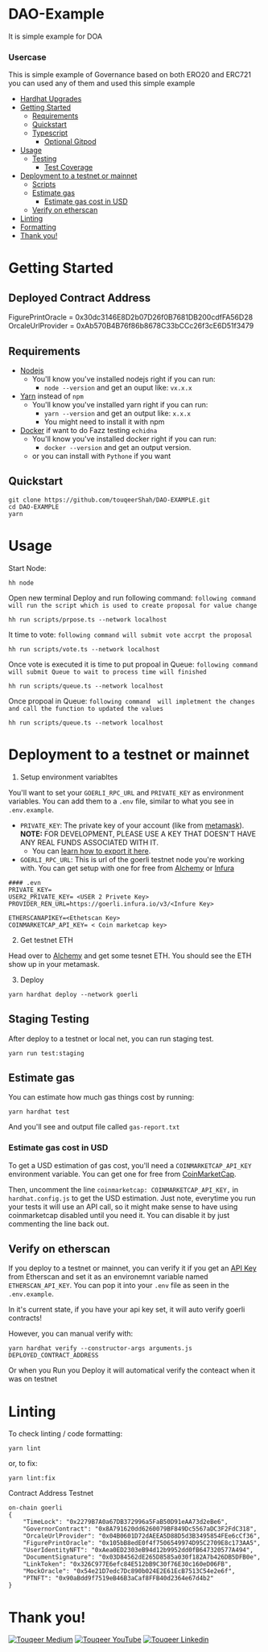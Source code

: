 # DAO-Example

It is simple example for DOA 

### Usercase

This is simple example of Governance based on both ERO20 and ERC721 you can used any of them and used this simple example

- [Hardhat Upgrades](#hardhat-upgrades)
- [Getting Started](#getting-started)
  - [Requirements](#requirements)
  - [Quickstart](#quickstart)
  - [Typescript](#typescript)
    - [Optional Gitpod](#optional-gitpod)
- [Usage](#usage)
  - [Testing](#testing)
    - [Test Coverage](#test-coverage)
- [Deployment to a testnet or mainnet](#deployment-to-a-testnet-or-mainnet)
  - [Scripts](#scripts)
  - [Estimate gas](#estimate-gas)
    - [Estimate gas cost in USD](#estimate-gas-cost-in-usd)
  - [Verify on etherscan](#verify-on-etherscan)
- [Linting](#linting)
- [Formatting](#formatting)
- [Thank you!](#thank-you)

# Getting Started

## Deployed Contract Address
FigurePrintOracle = 0x30dc3146E8D2b07D26f0B7681DB200cdfFA56D28
OrcaleUrlProvider = 0xAb570B4B76f86b8678C33bCCc26f3cE6D51f3479

## Requirements

- [Nodejs](https://nodejs.org/en/)
  - You'll know you've installed nodejs right if you can run:
    - `node --version` and get an ouput like: `vx.x.x`
- [Yarn](https://classic.yarnpkg.com/lang/en/docs/install/) instead of `npm`
  - You'll know you've installed yarn right if you can run:
    - `yarn --version` and get an output like: `x.x.x`
    - You might need to install it with npm
- [Docker](https://docs.docker.com/get-docker/) if want to do Fazz testing `echidna`
  - You'll know you've installed docker right if you can run:
    - `docker --version` and get an output version.
  - or you can install with `Pythone` if you want

## Quickstart

```
git clone https://github.com/touqeerShah/DAO-EXAMPLE.git
cd DAO-EXAMPLE
yarn
```

# Usage

Start Node:
```
hh node
```

Open new terminal Deploy and run following command:
`following command will run the script which is used to create proposal for value change`

```
hh run scripts/prpose.ts --network localhost

```

It time to vote:
`following command will submit vote accrpt the proposal`

```
hh run scripts/vote.ts --network localhost

```

Once vote is executed it is time to put propoal in Queue:
`following command will submit Queue to wait to process time will finished `

```
hh run scripts/queue.ts --network localhost

```


Once propoal in Queue:
`following command  will impletment the changes and call the function to updated the values`

```
hh run scripts/queue.ts --network localhost

```


# Deployment to a testnet or mainnet

1. Setup environment variabltes

You'll want to set your `GOERLI_RPC_URL` and `PRIVATE_KEY` as environment variables. You can add them to a `.env` file, similar to what you see in `.env.example`.

- `PRIVATE_KEY`: The private key of your account (like from [metamask](https://metamask.io/)). **NOTE:** FOR DEVELOPMENT, PLEASE USE A KEY THAT DOESN'T HAVE ANY REAL FUNDS ASSOCIATED WITH IT.
  - You can [learn how to export it here](https://metamask.zendesk.com/hc/en-us/articles/360015289632-How-to-Export-an-Account-Private-Key).
- `GOERLI_RPC_URL`: This is url of the goerli testnet node you're working with. You can get setup with one for free from [Alchemy](https://alchemy.com/?a=673c802981) or [Infura](https://www.infura.io/)

```
#### .evn
PRIVATE_KEY=
USER2_PRIVATE_KEY= <USER 2 Privete Key>
PROVIDER_REN_URL=https://goerli.infura.io/v3/<Infure Key>

ETHERSCANAPIKEY=<Ethetscan Key>
COINMARKETCAP_API_KEY= < Coin marketcap key>
```

2. Get testnet ETH

Head over to [Alchemy](https://goerlifaucet.com/) and get some tesnet ETH. You should see the ETH show up in your metamask.

3. Deploy

```
yarn hardhat deploy --network goerli
```

## Staging Testing

After deploy to a testnet or local net, you can run staging test.

```
yarn run test:staging
```

## Estimate gas

You can estimate how much gas things cost by running:

```
yarn hardhat test
```

And you'll see and output file called `gas-report.txt`

### Estimate gas cost in USD

To get a USD estimation of gas cost, you'll need a `COINMARKETCAP_API_KEY` environment variable. You can get one for free from [CoinMarketCap](https://pro.coinmarketcap.com/signup).

Then, uncomment the line `coinmarketcap: COINMARKETCAP_API_KEY,` in `hardhat.config.js` to get the USD estimation. Just note, everytime you run your tests it will use an API call, so it might make sense to have using coinmarketcap disabled until you need it. You can disable it by just commenting the line back out.

## Verify on etherscan

If you deploy to a testnet or mainnet, you can verify it if you get an [API Key](https://etherscan.io/myapikey) from Etherscan and set it as an environemnt variable named `ETHERSCAN_API_KEY`. You can pop it into your `.env` file as seen in the `.env.example`.

In it's current state, if you have your api key set, it will auto verify goerli contracts!

However, you can manual verify with:

```
yarn hardhat verify --constructor-args arguments.js DEPLOYED_CONTRACT_ADDRESS
```

Or when you Run you Deploy it will automatical verify the conteact when it was on testnet

# Linting

To check linting / code formatting:

```
yarn lint
```

or, to fix:

```
yarn lint:fix
```

Contract Address Testnet
```
on-chain goerli
{
    "TimeLock": "0x2279B7A0a67DB372996a5FaB50D91eAA73d2eBe6",
    "GovernorContract": "0x8A791620dd6260079BF849Dc5567aDC3F2FdC318",
    "OrcaleUrlProvider": "0x04B0601D72dAEEA5D88D5d3B3495854FEe6cCf36",
    "FigurePrintOracle": "0x105bB8edE0f4f7506549974D95C2709E8c173AA5",
    "UserIdentityNFT": "0xAea0ED2303eB94d12b9952dd0fB647320577A494",
    "DocumentSignature": "0x03D84562dE265D8585a030f182A7b426DB5DFB0e",
    "LinkToken": "0x326C977E6efc84E512bB9C30f76E30c160eD06FB",
    "MockOracle": "0x54e21D7edc7Dc890b024E2E61EcB7513C54e2e6f",
    "PTNFT": "0x90aBdd9f7519eB46B3aCaf8FFB40d2364e67d4b2"
}

```

# Thank you!

[![Touqeer Medium](https://img.shields.io/badge/Medium-000000?style=for-the-badge&logo=medium&logoColor=white)](https://medium.com/@touqeershah32)
[![Touqeer YouTube](https://img.shields.io/badge/YouTube-FF0000?style=for-the-badge&logo=youtube&logoColor=white)](https://www.youtube.com/channel/UC3oUDpfMOBefugPp4GADyUQ)
[![Touqeer Linkedin](https://img.shields.io/badge/LinkedIn-0077B5?style=for-the-badge&logo=linkedin&logoColor=white)](https://www.linkedin.com/in/touqeer-shah/)
